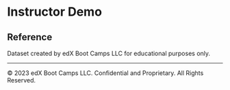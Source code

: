 # Instructor Demo

## Reference

Dataset created by edX Boot Camps LLC for educational purposes only.

---

© 2023 edX Boot Camps LLC. Confidential and Proprietary. All Rights Reserved.
